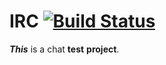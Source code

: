 # IRC [![Build Status](https://travis-ci.org/gcauchis/irc.png?branch=master)](https://travis-ci.org/gcauchis/irc)

***This*** is a chat **test** __project__.

